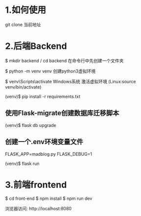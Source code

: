# 1.如何使用
git clone 当前地址

# 2.后端Backend
$ mkdir backend / cd backend  在命令行中先创建一个文件夹

$ python -m venv venv  创建python3虚拟环境

$ venv\Scripts\activate Windows系统 激活虚拟环境 (Linux:source venv/bin/activate)

(venv)$ pip install -r requirements.txt

## 使用Flask-migrate创建数据库迁移脚本

(venv)$ flask db upgrade

## 创建一个.env环境变量文件

FLASK_APP=madblog.py
FLASK_DEBUG=1

(venv)$ flask run

# 3.前端frontend

$ cd front-end
$ npm install
$ npm run dev

浏览器访问: http://localhost:8080


